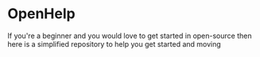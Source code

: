 # OpenHelp
If you're a beginner and you would love to get started in open-source then here is a simplified repository to help you get started and moving
